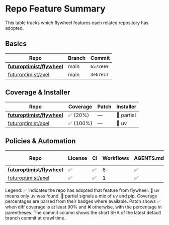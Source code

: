 # Repo Feature Summary

This table tracks which flywheel features each related repository has adopted.

<!-- spellchecker: disable -->
## Basics
| Repo | Branch | Commit |
| ---- | ------ | ------ |
| **[futuroptimist/flywheel](https://github.com/futuroptimist/flywheel)** | main | `6572ee9` |
| [futuroptimist/axel](https://github.com/futuroptimist/axel) | main | `3eb7ec7` |

## Coverage & Installer
| Repo | Coverage | Patch | Installer |
| ---- | -------- | ----- | --------- |
| **[futuroptimist/flywheel](https://github.com/futuroptimist/flywheel)** | ✅ (20%) | — | 🔶 partial |
| [futuroptimist/axel](https://github.com/futuroptimist/axel) | ✅ (100%) | — | 🚀 uv |

## Policies & Automation
| Repo | License | CI | Workflows | AGENTS.md | Code of Conduct | Contributing | Pre-commit |
| ---- | ------- | -- | --------- | --------- | --------------- | ------------ | ---------- |
| **[futuroptimist/flywheel](https://github.com/futuroptimist/flywheel)** | ✅ | ✅ | 8 | ✅ | ✅ | ✅ | ✅ |
| [futuroptimist/axel](https://github.com/futuroptimist/axel) | ✅ | ✅ | 1 | ✅ | ✅ | ✅ | ✅ |

Legend: ✅ indicates the repo has adopted that feature from flywheel. 🚀 uv means only uv was found. 🔶 partial signals a mix of uv and pip. Coverage percentages are parsed from their badges where available. Patch shows ✅ when diff coverage is at least 90% and ❌ otherwise, with the percentage in parentheses. The commit column shows the short SHA of the latest default branch commit at crawl time.
